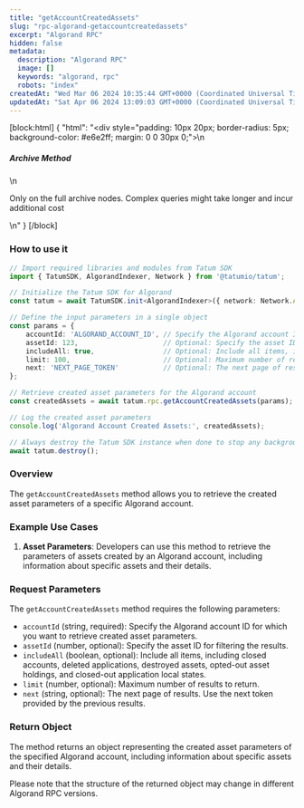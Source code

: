 ```yaml
---
title: "getAccountCreatedAssets"
slug: "rpc-algorand-getaccountcreatedassets"
excerpt: "Algorand RPC"
hidden: false
metadata: 
  description: "Algorand RPC"
  image: []
  keywords: "algorand, rpc"
  robots: "index"
createdAt: "Wed Mar 06 2024 10:35:44 GMT+0000 (Coordinated Universal Time)"
updatedAt: "Sat Apr 06 2024 13:09:03 GMT+0000 (Coordinated Universal Time)"
---
```

[block:html]
{
  "html": "<div style=\"padding: 10px 20px; border-radius: 5px; background-color: #e6e2ff; margin: 0 0 30px 0;\">\n  <h5>Archive Method</h5>\n  <p>Only on the full archive nodes. Complex queries might take longer and incur additional cost</p>\n</div>"
}
[/block]


### How to use it

```typescript
// Import required libraries and modules from Tatum SDK
import { TatumSDK, AlgorandIndexer, Network } from '@tatumio/tatum';

// Initialize the Tatum SDK for Algorand
const tatum = await TatumSDK.init<AlgorandIndexer>({ network: Network.ALGORAND_INDEXER });

// Define the input parameters in a single object
const params = {
    accountId: 'ALGORAND_ACCOUNT_ID', // Specify the Algorand account ID for which you want to retrieve created asset parameters.
    assetId: 123,                     // Optional: Specify the asset ID (number) for filtering.
    includeAll: true,                 // Optional: Include all items, including closed accounts, deleted applications, destroyed assets, opted-out asset holdings, and closed-out application local states (boolean).
    limit: 100,                       // Optional: Maximum number of results to return (number).
    next: 'NEXT_PAGE_TOKEN'           // Optional: The next page of results. Use the next token provided by the previous results (string).
};

// Retrieve created asset parameters for the Algorand account
const createdAssets = await tatum.rpc.getAccountCreatedAssets(params);

// Log the created asset parameters
console.log('Algorand Account Created Assets:', createdAssets);

// Always destroy the Tatum SDK instance when done to stop any background processes
await tatum.destroy();
```

### Overview

The `getAccountCreatedAssets` method allows you to retrieve the created asset parameters of a specific Algorand account.

### Example Use Cases

1. **Asset Parameters**: Developers can use this method to retrieve the parameters of assets created by an Algorand account, including information about specific assets and their details.

### Request Parameters

The `getAccountCreatedAssets` method requires the following parameters:

- `accountId` (string, required): Specify the Algorand account ID for which you want to retrieve created asset parameters.
- `assetId` (number, optional): Specify the asset ID for filtering the results.
- `includeAll` (boolean, optional): Include all items, including closed accounts, deleted applications, destroyed assets, opted-out asset holdings, and closed-out application local states.
- `limit` (number, optional): Maximum number of results to return.
- `next` (string, optional): The next page of results. Use the next token provided by the previous results.

### Return Object

The method returns an object representing the created asset parameters of the specified Algorand account, including information about specific assets and their details. 

Please note that the structure of the returned object may change in different Algorand RPC versions.
